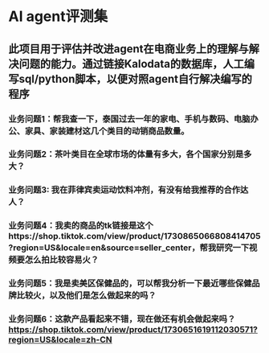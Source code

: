# AI agent评测集
## 此项目用于评估并改进agent在电商业务上的理解与解决问题的能力。通过链接Kalodata的数据库，人工编写sql/python脚本，以便对照agent自行解决编写的程序
### 业务问题1：帮我查一下，泰国过去一年的家电、手机与数码、电脑办公、家具、家装建材这几个类目的动销商品数量。
### 业务问题2：茶叶类目在全球市场的体量有多大，各个国家分别是多大？
### 业务问题3: 我在菲律宾卖运动饮料冲剂，有没有给我推荐的合作达人？
### 业务问题4：我卖的商品的tk链接是这个https://shop.tiktok.com/view/product/1730865066808414705?region=US&locale=en&source=seller_center，帮我研究一下视频要怎么拍比较容易火？
### 业务问题5：我是卖美区保健品的，可以帮我分析一下最近哪些保健品牌比较火，以及他们是怎么做起来的吗？
### 业务问题6：这款产品看起来不错，现在做还有机会做起来吗？https://shop.tiktok.com/view/product/1730651619112030571?region=US&locale=zh-CN
